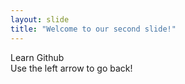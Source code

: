 ```yaml
---
layout: slide
title: "Welcome to our second slide!"
---
```

<p> Learn Github <br>
Use the left arrow to go back! </p>
